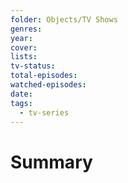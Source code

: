 ```yaml
---
folder: Objects/TV Shows
genres:
year:
cover:
lists:
tv-status:
total-episodes:
watched-episodes:
date:
tags:
  - tv-series
---
```

# Summary

